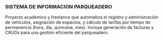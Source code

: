 ### SISTEMA DE INFORMACION PARQUEADERO
Proyecto académico y freelance que automatiza el registro y administración de vehículos, asignación de espacios, y cálculo de tarifas por tiempo de permanencia (hora, día, quincena, mes). Incluye generación de facturas y CRUDs para una gestión eficiente del parqueadero.
